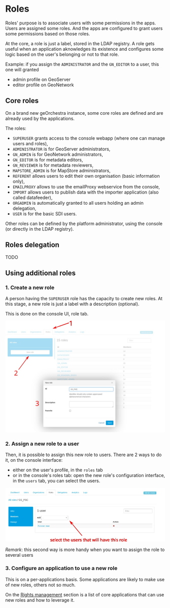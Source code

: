 # Roles

Roles' purpose is to associate users with some permissions in the apps. Users are assigned some roles. And the apps are configured to grant users some permissions based on those roles.

At the core, a role is just a label, stored in the LDAP registry. A role gets useful when an application aknowledges its existence and configures some logic based on the user's belonging or not to that role.

Example: if you assign the `ADMINISTRATOR` and the `GN_EDITOR` to a user, this one will granted
- admin profile on GeoServer
- editor profile on GeoNetwork

## Core roles
On a brand new geOrchestra instance, some core roles are defined and are already used by the applications.

The roles:

 * ```SUPERUSER``` grants access to the console webapp (where one can manage users and roles),
 * ```ADMINISTRATOR``` is for GeoServer administrators,
 * ```GN_ADMIN``` is for GeoNetwork administrators,
 * ```GN_EDITOR``` is for metadata editors,
 * ```GN_REVIEWER``` is for metadata reviewers,
 * ```MAPSTORE_ADMIN``` is for MapStore administrators,
 * ```REFERENT``` allows users to edit their own organisation (basic information only),
 * ```EMAILPROXY``` allows to use the emailProxy webservice from the console,
 * ```IMPORT``` allows users to publish data with the importer application (also called datafeeder),
 * ```ORGADMIN``` is automatically granted to all users holding an admin delegation,
 * ```USER``` is for the basic SDI users.

Other roles can be defined by the platform administrator, using the console (or directly in the LDAP registry).

## Roles delegation
TODO

## Using additional roles

### 1. Create a new role

A person having the `SUPERUSER` role has the capacity to create new roles. At this stage, a new role is just a label with a description (optional).

This is done on the console UI, role tab.

![Create a new role](images/create-new-role.jpg)

### 2. Assign a new role to a user

Then, it is possible to assign this new role to users. There are 2 ways to do it, on the console interface: 

- either on the user's profile, in the `roles` tab
- or in the console's roles tab: open the new role's configuration interface, in the `users` tab, you can select the users.

![Assign a role to users](images/add-users-to-role.jpg)

*Remark*: this second way is more handy when you want to assign the role to several users

### 3. Configure an application to use a new role

This is on a per-applications basis. Some applications are likely to make use of new roles, others not so much.

On the [Rights management](rights_management/index.md) section is a list of core applications that can use new roles and how to leverage it.

